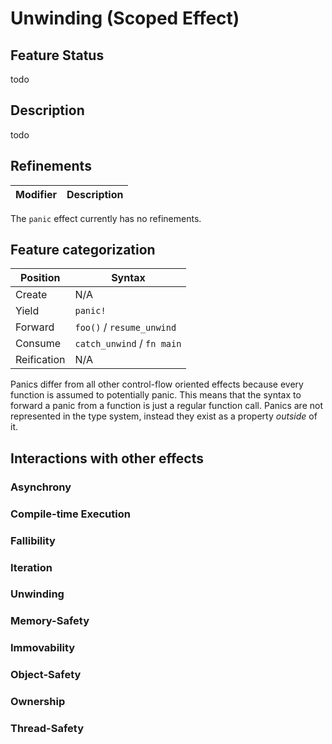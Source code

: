 # Unwinding (Scoped Effect)

## Feature Status

todo

## Description

todo

## Refinements

| Modifier | Description |
| -------- | ----------- |

The `panic` effect currently has no refinements.

## Feature categorization

| Position    | Syntax                     |
| ----------- | -------------------------- |
| Create      | N/A                        |
| Yield       | `panic!`                   |
| Forward     | `foo()` / `resume_unwind`  |
| Consume     | `catch_unwind` / `fn main` |
| Reification | N/A                        |

Panics differ from all other control-flow oriented effects because every
function is assumed to potentially panic. This means that the syntax to forward
a panic from a function is just a regular function call. Panics are not
represented in the type system, instead they exist as a property _outside_ of
it.

## Interactions with other effects

### Asynchrony
### Compile-time Execution
### Fallibility
### Iteration
### Unwinding
### Memory-Safety
### Immovability
### Object-Safety
### Ownership
### Thread-Safety
